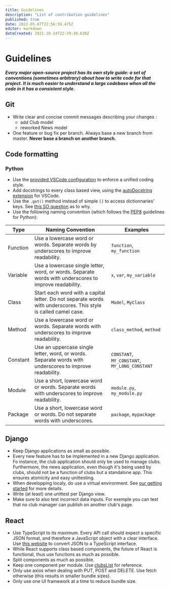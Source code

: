 ```yaml
---
title: Guidelines
description: "List of contribution guidelines"
published: true
date: 2022-05-07T22:56:59.475Z
editor: markdown
dateCreated: 2021-10-14T22:39:30.630Z
---
```


# Guidelines

**_Every major open-source project has its own style guide: a set of conventions (sometimes arbitrary) about how to write code for that project. It is much easier to understand a large codebase when all the code in it has a consistent style._**

## Git

- Write clear and concise commit messages describing your changes :
  - add Club model
  - reworked News model
- One feature or bug fix per branch. Always base a new branch from master. **Never base a branch on another branch.**

## Code formatting

### Python

- Use the [provided VSCode configuration](https://github.com/nantral-platform/nantralPlatform/blob/master/.vscode/settings-sample.json) to enforce a unified coding style.
- Add docstrings to every class based view, using the [autoDocstring extension](https://marketplace.visualstudio.com/items?itemName=njpwerner.autodocstring) for VSCode.
- Use the `.get()` method instead of simple `[]` to access dictionnaries' keys. See [this SO question](https://stackoverflow.com/questions/11041405/why-dict-getkey-instead-of-dictkey) as to why.
- Use the following naming convention (which follows the [PEP8](https://peps.python.org/pep-0008/) guidelines for Python):

<table class="table table-hover">
<thead>
<tr>
<th>Type</th>
<th>Naming Convention</th>
<th>Examples</th>
</tr>
</thead>
<tbody>
<tr>
<td>Function</td>
<td>Use a lowercase word or words. Separate words by underscores to improve readability.</td>
<td><code>function</code>, <code>my_function</code></td>
</tr>
<tr>
<td>Variable</td>
<td>Use a lowercase single letter, word, or words. Separate words with underscores to improve readability.</td>
<td><code>x</code>, <code>var</code>, <code>my_variable</code></td>
</tr>
<tr>
<td>Class</td>
<td>Start each word with a capital letter. Do not separate words with underscores. This style is called camel case.</td>
<td><code>Model</code>, <code>MyClass</code></td>
</tr>
<tr>
<td>Method</td>
<td>Use a lowercase word or words. Separate words with underscores to improve readability.</td>
<td><code>class_method</code>, <code>method</code></td>
</tr>
<tr>
<td>Constant</td>
<td>Use an uppercase single letter, word, or words. Separate words with underscores to improve readability.</td>
<td><code>CONSTANT</code>, <code>MY_CONSTANT</code>, <code>MY_LONG_CONSTANT</code></td>
</tr>
<tr>
<td>Module</td>
<td>Use a short, lowercase word or words. Separate words with underscores to improve readability.</td>
<td><code>module.py</code>, <code>my_module.py</code></td>
</tr>
<tr>
<td>Package</td>
<td>Use a short, lowercase word or words. Do not separate words with underscores.</td>
<td><code>package</code>, <code>mypackage</code></td>
</tr>
</tbody>
</table>

## Django

- Keep Django applications as small as possible.
- Every new feature has to be implemented in a new Django application. Fo instance, the club application should only be used to manage clubs. Furthermore, the news application, even though it's being used by clubs, should not be a function of clubs but a standalone app. This ensures atomicity and easy unittesting.
- When developping localy, do use a virtual environment. See [our getting started](../get-started#h-2-server) for more details.
- Write (at least) one unittest per Django view.
- Make sure to also test incorrect data inputs. For exemple you can test that no club manager can publish on another club's page.

## React

- Use TypeScript to its maximum. Every API call should expect a specific JSON format, and therefore a JavaScript object with a clear interface. Use [this website](https://quicktype.io/typescript) to convert JSON to a TypeScript interface.
- While React supports class based components, the future of React is functional, thus use functions as much as possible.
- Split components as much as possible.
- Keep one component per module. Use [clubsList](https://github.com/nantral-platform/nantralPlatform/blob/master/frontend/src/containers/clubsList.tsx) for reference.
- Only use axios when dealing with PUT, POST and DELETE. Use fetch otherwise (this results in smaller bundle sizes).
- Only use one UI framework at a time to reduce bundle size.
